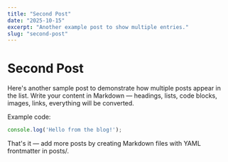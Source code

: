 ```yaml
---
title: "Second Post"
date: "2025-10-15"
excerpt: "Another example post to show multiple entries."
slug: "second-post"
---
```


# Second Post

Here's another sample post to demonstrate how multiple posts appear in the list. Write your content in Markdown — headings, lists, code blocks, images, links, everything will be converted.

Example code:

```js
console.log('Hello from the blog!');
```

That's it — add more posts by creating Markdown files with YAML frontmatter in posts/.